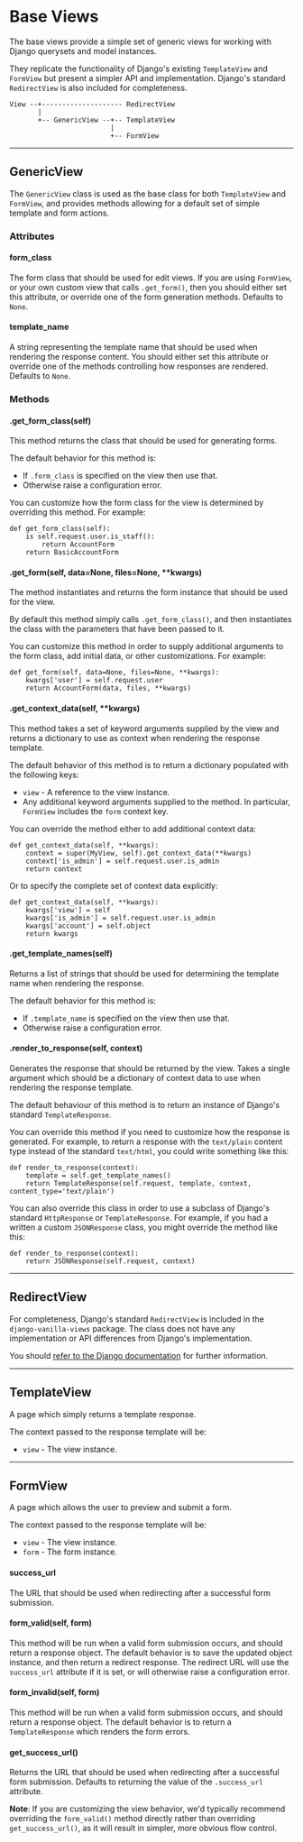 <a class="github" href="views.py"></a>

# Base Views

The base views provide a simple set of generic views for working with Django querysets and model instances.

They replicate the functionality of Django's existing `TemplateView` and `FormView` but present a simpler API and implementation.  Django's standard `RedirectView` is also included for completeness.

	View --+-------------------- RedirectView
	       |
	       +-- GenericView --+-- TemplateView
	                         |
	                         +-- FormView

---

## GenericView

The `GenericView` class is used as the base class for both `TemplateView` and `FormView`, and provides methods allowing for a default set of simple template and form actions.

### Attributes

#### form_class

The form class that should be used for edit views.  If you are using `FormView`, or your own custom view that calls `.get_form()`, then you should either set this attribute, or override one of the form generation methods.  Defaults to `None`.

#### template_name

A string representing the template name that should be used when rendering the response content.  You should either set this attribute or override one of the methods controlling how responses are rendered.  Defaults to `None`.

### Methods

#### .get_form_class(self)

This method returns the class that should be used for generating forms.

The default behavior for this method is:

* If `.form_class` is specified on the view then use that.
* Otherwise raise a configuration error.

You can customize how the form class for the view is determined by overriding this method.  For example:

    def get_form_class(self):
        is self.request.user.is_staff():
            return AccountForm
        return BasicAccountForm

#### .get_form(self, data=None, files=None, **kwargs)

The method instantiates and returns the form instance that should be used for the view.

By default this method simply calls `.get_form_class()`, and then instantiates the class with the parameters that have been passed to it.

You can customize this method in order to supply additional arguments to the form class, add initial data, or other customizations.  For example:

    def get_form(self, data=None, files=None, **kwargs):
        kwargs['user'] = self.request.user
        return AccountForm(data, files, **kwargs) 

#### .get_context_data(self, **kwargs)

This method takes a set of keyword arguments supplied by the view and returns a dictionary to use as context when rendering the response template.

The default behavior of this method is to return a dictionary populated with the following keys:

* `view` - A reference to the view instance.
* Any additional keyword arguments supplied to the method.  In particular, `FormView` includes the `form` context key. 

You can override the method either to add additional context data:

    def get_context_data(self, **kwargs):
		context = super(MyView, self).get_context_data(**kwargs)
        context['is_admin'] = self.request.user.is_admin
        return context

Or to specify the complete set of context data explicitly:

    def get_context_data(self, **kwargs):
        kwargs['view'] = self
        kwargs['is_admin'] = self.request.user.is_admin
        kwargs['account'] = self.object
        return kwargs

#### .get_template_names(self)

Returns a list of strings that should be used for determining the template name when rendering the response.

The default behavior for this method is:

* If `.template_name` is specified on the view then use that.
* Otherwise raise a configuration error.

#### .render_to_response(self, context)

Generates the response that should be returned by the view.  Takes a single argument which should be a dictionary of context data to use when rendering the response template.

The default behaviour of this method is to return an instance of Django's standard `TemplateResponse`.

You can override this method if you need to customize how the response is generated.  For example, to return a response with the `text/plain` content type instead of the standard `text/html`, you could write something like this:

    def render_to_response(context):
    	template = self.get_template_names()
        return TemplateResponse(self.request, template, context, content_type='text/plain')

You can also override this class in order to use a subclass of Django's standard `HttpResponse` or `TemplateResponse`.  For example, if you had a written a custom `JSONResponse` class, you might override the method like this:

    def render_to_response(context):
        return JSONResponse(self.request, context)

---

## RedirectView

For completeness, Django's standard `RedirectView` is included in the `django-vanilla-views` package.  The class does not have any implementation or API differences from Django's implementation.

You should [refer to the Django documentation][redirect-view-docs] for further information.

---

## TemplateView

A page which simply returns a template response.

The context passed to the response template will be:

* `view` - The view instance.

---

## FormView

A page which allows the user to preview and submit a form.

The context passed to the response template will be:

* `view` - The view instance.
* `form` - The form instance.

#### success_url

The URL that should be used when redirecting after a successful form submission.

#### form_valid(self, form)

This method will be run when a valid form submission occurs, and should return a response object.  The default behavior is to save the updated object instance, and then return a redirect response.  The redirect URL will use the `success_url` attribute if it is set, or will otherwise raise a configuration error.

#### form_invalid(self, form)

This method will be run when a valid form submission occurs, and should return a response object.  The default behavior is to return a `TemplateResponse` which renders the form errors.


#### get_success_url()

Returns the URL that should be used when redirecting after a successful form submission.  Defaults to returning the value of the `.success_url` attribute.

**Note**: If you are customizing the view behavior, we'd typically recommend overriding the `form_valid()` method directly rather than overriding `get_success_url()`, as it will result in simpler, more obvious flow control.

[redirect-view-docs]: https://docs.djangoproject.com/en/dev/ref/class-based-views/base/#redirectview
